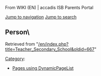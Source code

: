 From WIKI (EN) | accadis ISB Parents Portal

[Jump to navigation](/en/Teacher_Secondary_School#mw-head) [Jump to search](/en/Teacher_Secondary_School#searchInput)

## Person\ 

Retrieved from "[/en/index.php?title=Teacher\_Secondary\_School&oldid=667](/en/index.php?title=Teacher_Secondary_School&oldid=667)"

[Category](/en/Special:Categories "Special:Categories"):

-   [Pages using DynamicPageList](/en/index.php?title=Category:Pages_using_DynamicPageList&action=edit&redlink=1 "Category:Pages using DynamicPageList (page does not exist)")